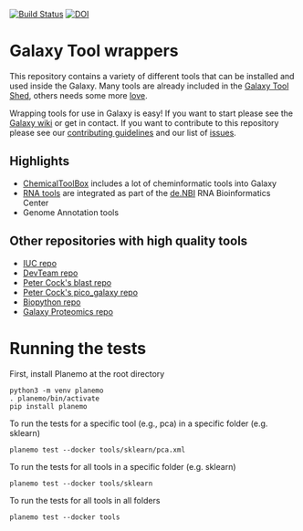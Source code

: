[![Build Status](https://travis-ci.org/bgruening/galaxytools.svg?branch=master)](https://travis-ci.org/bgruening/galaxytools)
[![DOI](https://zenodo.org/badge/5466/bgruening/galaxytools.svg)](https://zenodo.org/badge/latestdoi/5466/bgruening/galaxytools)



Galaxy Tool wrappers
====================

This repository contains a variety of different tools that can be installed and used inside the Galaxy. Many tools are already included in the [Galaxy Tool Shed](https://toolshed.g2.bx.psu.edu/), others needs some more [love](https://github.com/bgruening/galaxytools/issues).


Wrapping tools for use in Galaxy is easy! If you want to start please see the [Galaxy wiki](https://wiki.galaxyproject.org/Admin/Tools/AddToolTutorial) or get in contact. If you want to contribute to this repository please see our [contributing guidelines](CONTRIBUTING.md) and our list of [issues](https://github.com/bgruening/galaxytools/issues).


Highlights
----------

  * [ChemicalToolBox](./chemicaltoolbox) includes a lot of cheminformatic tools into Galaxy
  * [RNA tools](./tools/rna_tools) are integrated as part of the [de.NBI](http://www.denbi.de) RNA Bioinformatics Center
  * Genome Annotation tools


Other repositories with high quality tools
------------------------------------------

 * [IUC repo](https://github.com/galaxyproject/tools-iuc)
 * [DevTeam repo](https://github.com/galaxyproject/tools-devteam)
 * [Peter Cock's blast repo](https://github.com/peterjc/galaxy_blast)
 * [Peter Cock's pico_galaxy repo](https://github.com/peterjc/pico_galaxy)
 * [Biopython repo](https://github.com/biopython/galaxy_packages)
 * [Galaxy Proteomics repo](https://github.com/galaxyproteomics/tools-galaxyp)

Running the tests
====================

First, install Planemo at the root directory
```
python3 -m venv planemo
. planemo/bin/activate
pip install planemo
```

To run the tests for a specific tool (e.g., pca) in a specific folder (e.g. sklearn)
```
planemo test --docker tools/sklearn/pca.xml
```

To run the tests for all tools in a specific folder (e.g. sklearn)
```
planemo test --docker tools/sklearn
```

To run the tests for all tools in all folders 
```
planemo test --docker tools
```

